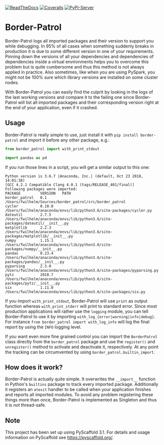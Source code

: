 [![ReadTheDocs](https://readthedocs.org/projects/border-patrol/badge/?version=latest)](https://border-patrol.readthedocs.io/en/latest/?badge=latest)
[![Coveralls](https://img.shields.io/coveralls/github/pyscaffold/border-patrol/master.svg)](https://coveralls.io/r/pyscaffold/border-patrol)
[![PyPI-Server](https://img.shields.io/pypi/v/border-patrol.svg)](https://pypi.org/project/border-patrol/)

# Border-Patrol 

Border-Patrol logs all imported packages and their version to support you while debugging. In 95% of all cases when
something suddenly breaks in production it is due to some different version in one of your requirements. Pinning down the
versions of all your dependencies and dependencies of dependencies inside a virtual environments helps you to overcome
this problem but is quite cumbersome and thus this method is not always applied in practice. Also sometimes, like when
you are using PySpark, you might not be 100% sure which library versions are installed on some cluster nodes.

With Border-Patrol you can easily find the culprit by looking in the logs of the last working versions and compare it
to the failing one since Border-Patrol will list all imported packages and their corresponding version right at the
end of your application, even if it crashed.


## Usage

Border-Patrol is really simple to use, just install it with `pip install border-patrol`
and import it before any other package, e.g.:
```python
from border_patrol import with_print_stdout

import pandas as pd
```
If you run those lines in a script, you will get a similar output to this one:
```console
Python version is 3.6.7 |Anaconda, Inc.| (default, Oct 23 2018, 14:01:38)
[GCC 4.2.1 Compatible Clang 4.0.1 (tags/RELEASE_401/final)]
Following packages were imported:
PACKAGE         VERSION   PATH                       
border_patrol   0.1       /Users/fwilhelm/Sources/border_patrol/src/border_patrol
cycler          0.10.0    /Users/fwilhelm/anaconda/envs/lib/python3.6/site-packages/cycler.py
dateutil        2.7.5     /Users/fwilhelm/anaconda/envs/lib/python3.6/site-packages/dateutil/__init__.py
matplotlib      2.2.3     /Users/fwilhelm/anaconda/envs/lib/python3.6/site-packages/matplotlib/__init__.py
numpy           1.15.1    /Users/fwilhelm/anaconda/envs/lib/python3.6/site-packages/numpy/__init__.py
pandas          0.23.4    /Users/fwilhelm/anaconda/envs/lib/python3.6/site-packages/pandas/__init__.py
pyparsing       2.3.0     /Users/fwilhelm/anaconda/envs/lib/python3.6/site-packages/pyparsing.py
pytz            2018.7    /Users/fwilhelm/anaconda/envs/lib/python3.6/site-packages/pytz/__init__.py 
six             1.11.0    /Users/fwilhelm/anaconda/envs/lib/python3.6/site-packages/six.py
```

If you import `with_print_stdout`, Border-Patrol will use `print` as output function whereas `with_print_stderr` will
print to standard error. Since most production applications will rather use the `logging` module, you can tell
Border-Patrol to use it by importing `with_log_{error|warning|info|debug}`.
For instance `from border_patrol import with_log_info` will log the final report by using the `INFO` logging level.

If you want even more fine grained control you can import the `BorderPatrol` class directly from the `border_patrol` package
and use the `register()` and `unregister()` method to activate and deactivate it, respectively. At any point the
tracking can be circumvented by using `border_patrol.builtin_import`.


## How does it work?

Border-Patrol is actually quite simple. It overwrites the `__import__` function in Python's `builtins` package to track
every imported package. Additionally it registers an `atexit` handler to be called when your application finishes and
reports all imported modules. To avoid any problem registering these things more than once, Border-Patrol is implemented
as Singleton and thus it is *not* thread-safe.


## Note

This project has been set up using PyScaffold 3.1. For details and usage information on PyScaffold see https://pyscaffold.org/.
